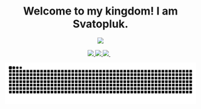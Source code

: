 <h1 align='center'>
  Welcome to my kingdom! I am Svatopluk.
</h1>

<p align="center">
  <a href="https://github.com/DenverCoder1/readme-typing-svg"><img src="https://readme-typing-svg.herokuapp.com?font=Cairo+Play&pause=3000&&color=000000FF&size=16&center=true&vCenter=true&width=600&height=100&lines=A+hobbyist+programmer,+editor+and+technology+evangelist+from+Czech+republic."></a>
</p>


<p align='center'>
  <a href="https://www.linkedin.com/in/svatopluk-v%C3%ADt/">
    <img src="https://custom-icon-badges.demolab.com/badge/LinkedIn-0A66C2?style=for-the-badge&logo=linkedin-white&logoColor=fff"/>
  </a>
  <a href="https://www.twitter.com/SvatoplukVit">
    <img src="https://img.shields.io/badge/X-%23000000.svg?style=for-the-badge&logo=X&logoColor=white">
  </a>
  <a href="https://bsky.app/profile/svatoplukvit.bsky.social">
    <img src="https://img.shields.io/badge/Bluesky-0285FF?logo=bluesky&logoColor=fff&style=for-the-badge">        
  </a>&nbsp;&nbsp;
</p>

<p align = "center">
	<img align = "center" src = "https://github.com/svatas/svatas/blob/output/github-contribution-grid-snake.svg?" alt = "Snake Game"/>
	
</p>

<img align = "right" src="https://komarev.com/ghpvc/?username=svatas&style=for-the-badge&color=orange" alt=""/>

